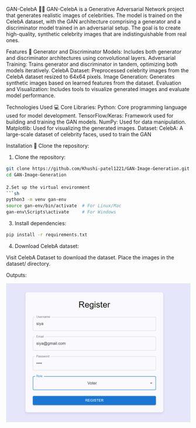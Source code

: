 GAN-CelebA 👨‍🎤
GAN-CelebA is a Generative Adversarial Network project that generates realistic images of celebrities. The model is trained on the CelebA dataset, with the GAN architecture comprising a generator and a discriminator model trained in an adversarial setup. The goal is to create high-quality, synthetic celebrity images that are indistinguishable from real ones.

Features 🎨
Generator and Discriminator Models: Includes both generator and discriminator architectures using convolutional layers.
Adversarial Training: Trains generator and discriminator in tandem, optimizing both models iteratively.
CelebA Dataset: Preprocessed celebrity images from the CelebA dataset resized to 64x64 pixels.
Image Generation: Generates synthetic images based on learned features from the dataset.
Evaluation and Visualization: Includes tools to visualize generated images and evaluate model performance.

Technologies Used 💻
Core Libraries:
Python: Core programming language used for model development.
TensorFlow/Keras: Framework used for building and training the GAN models.
NumPy: Used for data manipulation.
Matplotlib: Used for visualizing the generated images.
Dataset:
CelebA: A large-scale dataset of celebrity faces, used to train the GAN

Installation 🚀
Clone the repository:
1. Clone the repository:
```sh
git clone https://github.com/Khushi-patel1221/GAN-Image-Generation.git
cd GAN-Image-Generation

2.Set up the virtual environment
```sh
python3 -m venv gan-env
source gan-env/bin/activate  # For Linux/Mac
gan-env\Scripts\activate     # For Windows
```

3. Install dependencies:
```sh
pip install -r requirements.txt
```

4. Download CelebA dataset:

Visit CelebA Dataset to download the dataset.
Place the images in the dataset/ directory.

Outputs:

![](https://github.com/Khushi-patel1221/VoteCast/blob/main/frontend/src/images/register.png)
